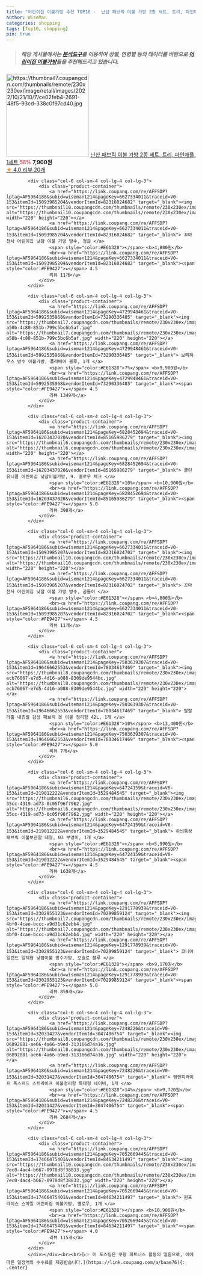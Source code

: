 ```yaml
---
title: "어린이집 이불가방 추천 TOP10 -  닌샵 패브릭 이불 가방 2종 세트, 트리, 파인애플, 1세트 "
author: WiseMan
categories: shopping
tags: [Top10, shopping]
pin: true
---
```


> ##### 해당 게시물에서는 [**분석도구**](https://itemscout.io/)를 이용하여 **성별**, **연령별** 등의 데이터를 바탕으로 [**어린이집 이불가방**](https://link.coupang.com/a/baae76)들을 추천해드리고 있습니다.
<div class="container"><div class="row">
            <div class="col-6 col-sm-4 col-lg-4 col-lg-3">
                <div class="product-container">
                    <a href="https://link.coupang.com/re/AFFSDP?lptag=AF5964186&subid=wiseman1214&pageKey=6858682809&traceid=V0-153&itemId=16366827331&vendorItemId=83558382578" target="_blank"><img src="https://thumbnail7.coupangcdn.com/thumbnails/remote/230x230ex/image/retail/images/2022/10/21/10/7/ce02feb4-2691-48f5-93cd-338c0f97cd40.jpg" alt="https://thumbnail7.coupangcdn.com/thumbnails/remote/230x230ex/image/retail/images/2022/10/21/10/7/ce02feb4-2691-48f5-93cd-338c0f97cd40.jpg" width="220" height="220"></a>
                    <a href="https://link.coupang.com/re/AFFSDP?lptag=AF5964186&subid=wiseman1214&pageKey=6858682809&traceid=V0-153&itemId=16366827331&vendorItemId=83558382578" target="_blank"> 닌샵 패브릭 이불 가방 2종 세트, 트리, 파인애플, 1세트 </a>
                    <span style="color:#E61328">58%</span> <b>7,900원</b>
                    <br><a href="https://link.coupang.com/re/AFFSDP?lptag=AF5964186&subid=wiseman1214&pageKey=6858682809&traceid=V0-153&itemId=16366827331&vendorItemId=83558382578" target="_blank"><span style="color:#FE9427">★</span> 4.0
                    리뷰 20개</a>
                </div>
            </div>
            
            <div class="col-6 col-sm-4 col-lg-4 col-lg-3">
                <div class="product-container">
                    <a href="https://link.coupang.com/re/AFFSDP?lptag=AF5964186&subid=wiseman1214&pageKey=6627334011&traceid=V0-153&itemId=15093985204&vendorItemId=82316024682" target="_blank"><img src="https://thumbnail10.coupangcdn.com/thumbnails/remote/230x230ex/image/vendor_inventory/be1c/88ea13f2c6a1b541751e627f8f39b09090254d62d19498dbf667010504dd.jpg" alt="https://thumbnail10.coupangcdn.com/thumbnails/remote/230x230ex/image/vendor_inventory/be1c/88ea13f2c6a1b541751e627f8f39b09090254d62d19498dbf667010504dd.jpg" width="220" height="220"></a>
                    <a href="https://link.coupang.com/re/AFFSDP?lptag=AF5964186&subid=wiseman1214&pageKey=6627334011&traceid=V0-153&itemId=15093985204&vendorItemId=82316024682" target="_blank"> 꼬마천사 어린이집 낮잠 이불 가방 방수, 정글 </a>
                    <span style="color:#E61328"></span> <b>4,800원</b>
                    <br><a href="https://link.coupang.com/re/AFFSDP?lptag=AF5964186&subid=wiseman1214&pageKey=6627334011&traceid=V0-153&itemId=15093985204&vendorItemId=82316024682" target="_blank"><span style="color:#FE9427">★</span> 4.5
                    리뷰 11개</a>
                </div>
            </div>
            
            <div class="col-6 col-sm-4 col-lg-4 col-lg-3">
                <div class="product-container">
                    <a href="https://link.coupang.com/re/AFFSDP?lptag=AF5964186&subid=wiseman1214&pageKey=4729948461&traceid=V0-153&itemId=5992535968&vendorItemId=73290336485" target="_blank"><img src="https://thumbnail7.coupangcdn.com/thumbnails/remote/230x230ex/image/retail/images/2021/01/04/12/8/9b520465-a50b-4c80-851b-799c5bc6b5af.jpg" alt="https://thumbnail7.coupangcdn.com/thumbnails/remote/230x230ex/image/retail/images/2021/01/04/12/8/9b520465-a50b-4c80-851b-799c5bc6b5af.jpg" width="220" height="220"></a>
                    <a href="https://link.coupang.com/re/AFFSDP?lptag=AF5964186&subid=wiseman1214&pageKey=4729948461&traceid=V0-153&itemId=5992535968&vendorItemId=73290336485" target="_blank"> 보떼하우스 방수 이불가방, 폴라베어 블루, 1개 </a>
                    <span style="color:#E61328">7%</span> <b>9,900원</b>
                    <br><a href="https://link.coupang.com/re/AFFSDP?lptag=AF5964186&subid=wiseman1214&pageKey=4729948461&traceid=V0-153&itemId=5992535968&vendorItemId=73290336485" target="_blank"><span style="color:#FE9427">★</span> 4.5
                    리뷰 1349개</a>
                </div>
            </div>
            
            <div class="col-6 col-sm-4 col-lg-4 col-lg-3">
                <div class="product-container">
                    <a href="https://link.coupang.com/re/AFFSDP?lptag=AF5964186&subid=wiseman1214&pageKey=6828452694&traceid=V0-153&itemId=16203437020&vendorItemId=85165986279" target="_blank"><img src="https://thumbnail6.coupangcdn.com/thumbnails/remote/230x230ex/image/vendor_inventory/43e9/ab051ef7f079c7125ea43eb06f013af7196bb64df7bdf81530921bf30707.jpg" alt="https://thumbnail6.coupangcdn.com/thumbnails/remote/230x230ex/image/vendor_inventory/43e9/ab051ef7f079c7125ea43eb06f013af7196bb64df7bdf81530921bf30707.jpg" width="220" height="220"></a>
                    <a href="https://link.coupang.com/re/AFFSDP?lptag=AF5964186&subid=wiseman1214&pageKey=6828452694&traceid=V0-153&itemId=16203437020&vendorItemId=85165986279" target="_blank"> 클린유니폼 어린이집 낮잠이불가방, 9. 옐로우 체크 </a>
                    <span style="color:#E61328">10%</span> <b>10,000원</b>
                    <br><a href="https://link.coupang.com/re/AFFSDP?lptag=AF5964186&subid=wiseman1214&pageKey=6828452694&traceid=V0-153&itemId=16203437020&vendorItemId=85165986279" target="_blank"><span style="color:#FE9427">★</span> 5.0
                    리뷰 398개</a>
                </div>
            </div>
            
            <div class="col-6 col-sm-4 col-lg-4 col-lg-3">
                <div class="product-container">
                    <a href="https://link.coupang.com/re/AFFSDP?lptag=AF5964186&subid=wiseman1214&pageKey=6627334011&traceid=V0-153&itemId=15093985207&vendorItemId=82316024702" target="_blank"><img src="https://thumbnail10.coupangcdn.com/thumbnails/remote/230x230ex/image/vendor_inventory/be1c/88ea13f2c6a1b541751e627f8f39b09090254d62d19498dbf667010504dd.jpg" alt="https://thumbnail10.coupangcdn.com/thumbnails/remote/230x230ex/image/vendor_inventory/be1c/88ea13f2c6a1b541751e627f8f39b09090254d62d19498dbf667010504dd.jpg" width="220" height="220"></a>
                    <a href="https://link.coupang.com/re/AFFSDP?lptag=AF5964186&subid=wiseman1214&pageKey=6627334011&traceid=V0-153&itemId=15093985207&vendorItemId=82316024702" target="_blank"> 꼬마천사 어린이집 낮잠 이불 가방 방수, 곰돌이 </a>
                    <span style="color:#E61328"></span> <b>4,800원</b>
                    <br><a href="https://link.coupang.com/re/AFFSDP?lptag=AF5964186&subid=wiseman1214&pageKey=6627334011&traceid=V0-153&itemId=15093985207&vendorItemId=82316024702" target="_blank"><span style="color:#FE9427">★</span> 4.5
                    리뷰 11개</a>
                </div>
            </div>
            
            <div class="col-6 col-sm-4 col-lg-4 col-lg-3">
                <div class="product-container">
                    <a href="https://link.coupang.com/re/AFFSDP?lptag=AF5964186&subid=wiseman1214&pageKey=7503639307&traceid=V0-153&itemId=19646662553&vendorItemId=78034617469" target="_blank"><img src="https://thumbnail8.coupangcdn.com/thumbnails/remote/230x230ex/image/retail/images/4689271681895780-ecb76067-e7d5-4d16-a088-8309de9544bc.jpg" alt="https://thumbnail8.coupangcdn.com/thumbnails/remote/230x230ex/image/retail/images/4689271681895780-ecb76067-e7d5-4d16-a088-8309de9544bc.jpg" width="220" height="220"></a>
                    <a href="https://link.coupang.com/re/AFFSDP?lptag=AF5964186&subid=wiseman1214&pageKey=7503639307&traceid=V0-153&itemId=19646662553&vendorItemId=78034617469" target="_blank"> 랄랄라홈 내츄럴 감성 패브릭 옷 이불 정리함 42L, 1개 </a>
                    <span style="color:#E61328">10%</span> <b>13,400원</b>
                    <br><a href="https://link.coupang.com/re/AFFSDP?lptag=AF5964186&subid=wiseman1214&pageKey=7503639307&traceid=V0-153&itemId=19646662553&vendorItemId=78034617469" target="_blank"><span style="color:#FE9427">★</span> 5.0
                    리뷰 7개</a>
                </div>
            </div>
            
            <div class="col-6 col-sm-4 col-lg-4 col-lg-3">
                <div class="product-container">
                    <a href="https://link.coupang.com/re/AFFSDP?lptag=AF5964186&subid=wiseman1214&pageKey=64724159&traceid=V0-153&itemId=219012222&vendorItemId=3529484545" target="_blank"><img src="https://thumbnail6.coupangcdn.com/thumbnails/remote/230x230ex/image/product/image/vendoritem/2018/12/05/3529484545/4e8a7a5c-35cc-4319-ad73-0c05f96f7962.jpg" alt="https://thumbnail6.coupangcdn.com/thumbnails/remote/230x230ex/image/product/image/vendoritem/2018/12/05/3529484545/4e8a7a5c-35cc-4319-ad73-0c05f96f7962.jpg" width="220" height="220"></a>
                    <a href="https://link.coupang.com/re/AFFSDP?lptag=AF5964186&subid=wiseman1214&pageKey=64724159&traceid=V0-153&itemId=219012222&vendorItemId=3529484545" target="_blank"> 하늬통상 패브릭 이불보관함 대형, 03 부엉이, 1개 </a>
                    <span style="color:#E61328"></span> <b>5,990원</b>
                    <br><a href="https://link.coupang.com/re/AFFSDP?lptag=AF5964186&subid=wiseman1214&pageKey=64724159&traceid=V0-153&itemId=219012222&vendorItemId=3529484545" target="_blank"><span style="color:#FE9427">★</span> 4.5
                    리뷰 1638개</a>
                </div>
            </div>
            
            <div class="col-6 col-sm-4 col-lg-4 col-lg-3">
                <div class="product-container">
                    <a href="https://link.coupang.com/re/AFFSDP?lptag=AF5964186&subid=wiseman1214&pageKey=1291778939&traceid=V0-153&itemId=2302955123&vendorItemId=70299859124" target="_blank"><img src="https://thumbnail7.coupangcdn.com/thumbnails/remote/230x230ex/image/retail/images/2020/02/19/12/4/b4e4372d-4bf0-4cae-bccc-a9d31c62ebb4.jpg" alt="https://thumbnail7.coupangcdn.com/thumbnails/remote/230x230ex/image/retail/images/2020/02/19/12/4/b4e4372d-4bf0-4cae-bccc-a9d31c62ebb4.jpg" width="220" height="220"></a>
                    <a href="https://link.coupang.com/re/AFFSDP?lptag=AF5964186&subid=wiseman1214&pageKey=1291778939&traceid=V0-153&itemId=2302955123&vendorItemId=70299859124" target="_blank"> 코니아일랜드 일체형 낮잠이불 방수가방, 오슬로 블루 </a>
                    <span style="color:#E61328"></span> <b>9,170원</b>
                    <br><a href="https://link.coupang.com/re/AFFSDP?lptag=AF5964186&subid=wiseman1214&pageKey=1291778939&traceid=V0-153&itemId=2302955123&vendorItemId=70299859124" target="_blank"><span style="color:#FE9427">★</span> 5.0
                    리뷰 859개</a>
                </div>
            </div>
            
            <div class="col-6 col-sm-4 col-lg-4 col-lg-3">
                <div class="product-container">
                    <a href="https://link.coupang.com/re/AFFSDP?lptag=AF5964186&subid=wiseman1214&pageKey=7248226&traceid=V0-153&itemId=32031427&vendorItemId=3047406754" target="_blank"><img src="https://thumbnail8.coupangcdn.com/thumbnails/remote/230x230ex/image/retail/images/3662866700989237-06892881-ae66-4a66-b9ed-313166d74a16.jpg" alt="https://thumbnail8.coupangcdn.com/thumbnails/remote/230x230ex/image/retail/images/3662866700989237-06892881-ae66-4a66-b9ed-313166d74a16.jpg" width="220" height="220"></a>
                    <a href="https://link.coupang.com/re/AFFSDP?lptag=AF5964186&subid=wiseman1214&pageKey=7248226&traceid=V0-153&itemId=32031427&vendorItemId=3047406754" target="_blank"> 엠엔피라이프 옥스퍼드 스트라이프 이불정리함 특대형 네이비, 1개 </a>
                    <span style="color:#E61328">14%</span> <b>9,720원</b>
                    <br><a href="https://link.coupang.com/re/AFFSDP?lptag=AF5964186&subid=wiseman1214&pageKey=7248226&traceid=V0-153&itemId=32031427&vendorItemId=3047406754" target="_blank"><span style="color:#FE9427">★</span> 4.5
                    리뷰 2684개</a>
                </div>
            </div>
            
            <div class="col-6 col-sm-4 col-lg-4 col-lg-3">
                <div class="product-container">
                    <a href="https://link.coupang.com/re/AFFSDP?lptag=AF5964186&subid=wiseman1214&pageKey=7052669445&traceid=V0-153&itemId=17466475401&vendorItemId=84634211497" target="_blank"><img src="https://thumbnail10.coupangcdn.com/thumbnails/remote/230x230ex/image/retail/images/2023/01/09/14/7/49f71bc3-7ec0-4ac4-b667-0978d8f38833.jpg" alt="https://thumbnail10.coupangcdn.com/thumbnails/remote/230x230ex/image/retail/images/2023/01/09/14/7/49f71bc3-7ec0-4ac4-b667-0978d8f38833.jpg" width="220" height="220"></a>
                    <a href="https://link.coupang.com/re/AFFSDP?lptag=AF5964186&subid=wiseman1214&pageKey=7052669445&traceid=V0-153&itemId=17466475401&vendorItemId=84634211497" target="_blank"> 윈프라이스 스마일 어린이집 이불가방, 옐로우, 1개 </a>
                    <span style="color:#E61328"></span> <b>10,900원</b>
                    <br><a href="https://link.coupang.com/re/AFFSDP?lptag=AF5964186&subid=wiseman1214&pageKey=7052669445&traceid=V0-153&itemId=17466475401&vendorItemId=84634211497" target="_blank"><span style="color:#FE9427">★</span> 4.0
                    리뷰 115개</a>
                </div>
            </div>
            </div></div><br><br>[👉 이 포스팅은 쿠팡 파트너스 활동의 일환으로, 이에 따른 일정액의 수수료를 제공받습니다.](https://link.coupang.com/a/baae76){: .center}
